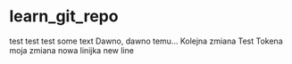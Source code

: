 # learn_git_repo
test test test
some text
Dawno, dawno temu...
Kolejna zmiana 
Test Tokena
moja zmiana
nowa linijka
new line